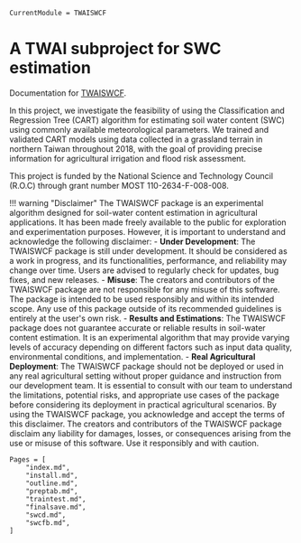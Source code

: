 

```@meta
CurrentModule = TWAISWCF
```

# A TWAI subproject for SWC estimation

Documentation for [TWAISWCF](https://github.com/okatsn/TWAISWCF).

In this project, we investigate the feasibility of using the Classification and Regression Tree (CART) algorithm for estimating soil water content (SWC) using commonly available meteorological parameters. 
We trained and validated CART models using data collected in a grassland terrain in northern Taiwan throughout 2018, with the goal of providing precise information for agricultural irrigation and flood risk assessment.

This project is funded by the National Science and Technology Council (R.O.C) through grant number MOST 110-2634-F-008-008.

!!! warning "Disclaimer"
    The TWAISWCF package is an experimental algorithm designed for soil-water content estimation in agricultural applications. It has been made freely available to the public for exploration and experimentation purposes. However, it is important to understand and acknowledge the following disclaimer:
    - **Under Development**: The TWAISWCF package is still under development. It should be considered as a work in progress, and its functionalities, performance, and reliability may change over time. Users are advised to regularly check for updates, bug fixes, and new releases.
    - **Misuse**: The creators and contributors of the TWAISWCF package are not responsible for any misuse of this software. The package is intended to be used responsibly and within its intended scope. Any use of this package outside of its recommended guidelines is entirely at the user's own risk.
    - **Results and Estimations**: The TWAISWCF package does not guarantee accurate or reliable results in soil-water content estimation. It is an experimental algorithm that may provide varying levels of accuracy depending on different factors such as input data quality, environmental conditions, and implementation.
    - **Real Agricultural Deployment**: The TWAISWCF package should not be deployed or used in any real agricultural setting without proper guidance and instruction from our development team. It is essential to consult with our team to understand the limitations, potential risks, and appropriate use cases of the package before considering its deployment in practical agricultural scenarios.
    By using the TWAISWCF package, you acknowledge and accept the terms of this disclaimer. The creators and contributors of the TWAISWCF package disclaim any liability for damages, losses, or consequences arising from the use or misuse of this software. Use it responsibly and with caution.

```@contents
Pages = [
    "index.md",
    "install.md",
    "outline.md",
    "preptab.md",
    "traintest.md",
    "finalsave.md", 
    "swcd.md",
    "swcfb.md",
]
```

